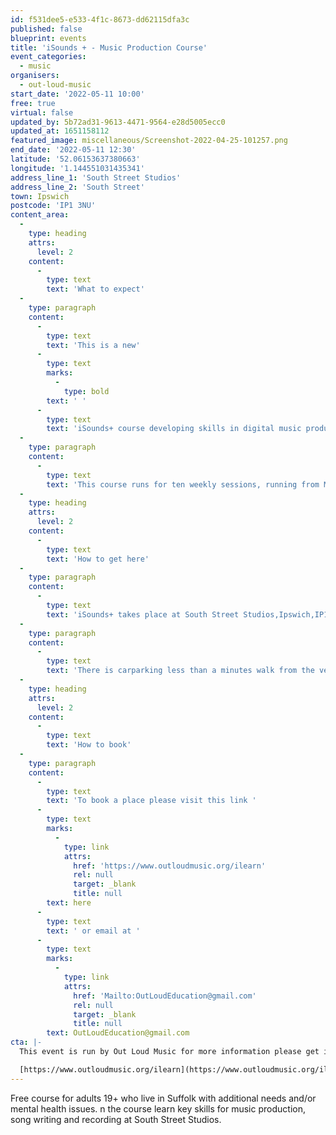 ```yaml
---
id: f531dee5-e533-4f1c-8673-dd62115dfa3c
published: false
blueprint: events
title: 'iSounds + - Music Production Course'
event_categories:
  - music
organisers:
  - out-loud-music
start_date: '2022-05-11 10:00'
free: true
virtual: false
updated_by: 5b72ad31-9613-4471-9564-e28d5005ecc0
updated_at: 1651158112
featured_image: miscellaneous/Screenshot-2022-04-25-101257.png
end_date: '2022-05-11 12:30'
latitude: '52.06153637380663'
longitude: '1.144551031435341'
address_line_1: 'South Street Studios'
address_line_2: 'South Street'
town: Ipswich
postcode: 'IP1 3NU'
content_area:
  -
    type: heading
    attrs:
      level: 2
    content:
      -
        type: text
        text: 'What to expect'
  -
    type: paragraph
    content:
      -
        type: text
        text: 'This is a new'
      -
        type: text
        marks:
          -
            type: bold
        text: ' '
      -
        type: text
        text: 'iSounds+ course developing skills in digital music production. For this course you do not need to know how to play an instrument, however, having a passion for music is essential!'
  -
    type: paragraph
    content:
      -
        type: text
        text: 'This course runs for ten weekly sessions, running from May 11th to July 20th.'
  -
    type: heading
    attrs:
      level: 2
    content:
      -
        type: text
        text: 'How to get here'
  -
    type: paragraph
    content:
      -
        type: text
        text: 'iSounds+ takes place at South Street Studios,Ipswich,IP1 3NU.'
  -
    type: paragraph
    content:
      -
        type: text
        text: 'There is carparking less than a minutes walk from the venue.'
  -
    type: heading
    attrs:
      level: 2
    content:
      -
        type: text
        text: 'How to book'
  -
    type: paragraph
    content:
      -
        type: text
        text: 'To book a place please visit this link '
      -
        type: text
        marks:
          -
            type: link
            attrs:
              href: 'https://www.outloudmusic.org/ilearn'
              rel: null
              target: _blank
              title: null
        text: here
      -
        type: text
        text: ' or email at '
      -
        type: text
        marks:
          -
            type: link
            attrs:
              href: 'Mailto:OutLoudEducation@gmail.com'
              rel: null
              target: _blank
              title: null
        text: OutLoudEducation@gmail.com
cta: |-
  This event is run by Out Loud Music for more information please get in touch via:

  [https://www.outloudmusic.org/ilearn](https://www.outloudmusic.org/ilearn)
---
```

Free course for adults 19+ who live in Suffolk with additional needs and/or mental health issues. n the course learn key skills for music production, song writing and recording at South Street Studios.